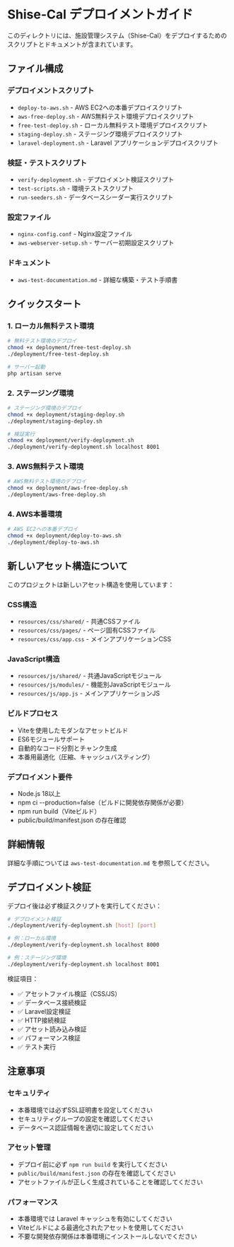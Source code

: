 # Shise-Cal デプロイメントガイド

このディレクトリには、施設管理システム（Shise-Cal）をデプロイするためのスクリプトとドキュメントが含まれています。

## ファイル構成

### デプロイメントスクリプト
- `deploy-to-aws.sh` - AWS EC2への本番デプロイスクリプト
- `aws-free-deploy.sh` - AWS無料テスト環境デプロイスクリプト
- `free-test-deploy.sh` - ローカル無料テスト環境デプロイスクリプト
- `staging-deploy.sh` - ステージング環境デプロイスクリプト
- `laravel-deployment.sh` - Laravel アプリケーションデプロイスクリプト

### 検証・テストスクリプト
- `verify-deployment.sh` - デプロイメント検証スクリプト
- `test-scripts.sh` - 環境テストスクリプト
- `run-seeders.sh` - データベースシーダー実行スクリプト

### 設定ファイル
- `nginx-config.conf` - Nginx設定ファイル
- `aws-webserver-setup.sh` - サーバー初期設定スクリプト

### ドキュメント
- `aws-test-documentation.md` - 詳細な構築・テスト手順書

## クイックスタート

### 1. ローカル無料テスト環境
```bash
# 無料テスト環境のデプロイ
chmod +x deployment/free-test-deploy.sh
./deployment/free-test-deploy.sh

# サーバー起動
php artisan serve
```

### 2. ステージング環境
```bash
# ステージング環境のデプロイ
chmod +x deployment/staging-deploy.sh
./deployment/staging-deploy.sh

# 検証実行
chmod +x deployment/verify-deployment.sh
./deployment/verify-deployment.sh localhost 8001
```

### 3. AWS無料テスト環境
```bash
# AWS無料テスト環境のデプロイ
chmod +x deployment/aws-free-deploy.sh
./deployment/aws-free-deploy.sh
```

### 4. AWS本番環境
```bash
# AWS EC2への本番デプロイ
chmod +x deployment/deploy-to-aws.sh
./deployment/deploy-to-aws.sh
```

## 新しいアセット構造について

このプロジェクトは新しいアセット構造を使用しています：

### CSS構造
- `resources/css/shared/` - 共通CSSファイル
- `resources/css/pages/` - ページ固有CSSファイル
- `resources/css/app.css` - メインアプリケーションCSS

### JavaScript構造
- `resources/js/shared/` - 共通JavaScriptモジュール
- `resources/js/modules/` - 機能別JavaScriptモジュール
- `resources/js/app.js` - メインアプリケーションJS

### ビルドプロセス
- Viteを使用したモダンなアセットビルド
- ES6モジュールサポート
- 自動的なコード分割とチャンク生成
- 本番用最適化（圧縮、キャッシュバスティング）

### デプロイメント要件
- Node.js 18以上
- npm ci --production=false（ビルドに開発依存関係が必要）
- npm run build（Viteビルド）
- public/build/manifest.json の存在確認

## 詳細情報

詳細な手順については `aws-test-documentation.md` を参照してください。

## デプロイメント検証

デプロイ後は必ず検証スクリプトを実行してください：

```bash
# デプロイメント検証
./deployment/verify-deployment.sh [host] [port]

# 例：ローカル環境
./deployment/verify-deployment.sh localhost 8000

# 例：ステージング環境
./deployment/verify-deployment.sh localhost 8001
```

検証項目：
- ✅ アセットファイル検証（CSS/JS）
- ✅ データベース接続検証
- ✅ Laravel設定検証
- ✅ HTTP接続検証
- ✅ アセット読み込み検証
- ✅ パフォーマンス検証
- ✅ テスト実行

## 注意事項

### セキュリティ
- 本番環境では必ずSSL証明書を設定してください
- セキュリティグループの設定を確認してください
- データベース認証情報を適切に設定してください

### アセット管理
- デプロイ前に必ず `npm run build` を実行してください
- `public/build/manifest.json` の存在を確認してください
- アセットファイルが正しく生成されていることを確認してください

### パフォーマンス
- 本番環境では Laravel キャッシュを有効にしてください
- Viteビルドによる最適化されたアセットを使用してください
- 不要な開発依存関係は本番環境にインストールしないでください
